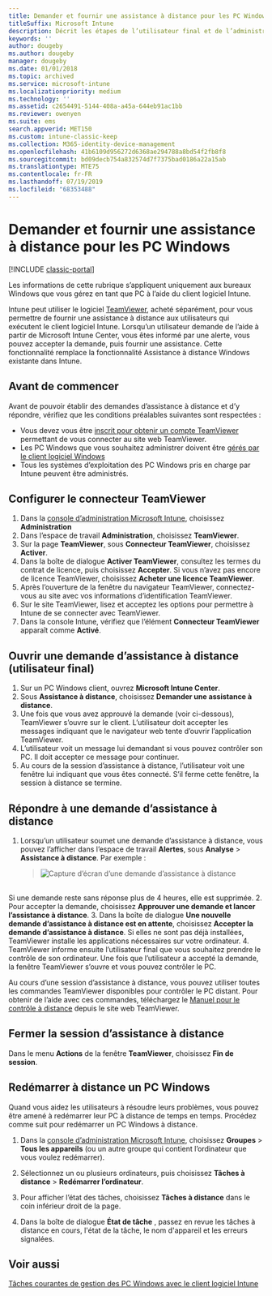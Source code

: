 ```yaml
---
title: Demander et fournir une assistance à distance pour les PC Windows
titleSuffix: Microsoft Intune
description: Décrit les étapes de l’utilisateur final et de l’administrateur informatique nécessaires pour fournir une assistance à distance pour les postes de travail Windows gérés en tant que PC, ainsi que les étapes pour démarrer un PC à distance.
keywords: ''
author: dougeby
ms.author: dougeby
manager: dougeby
ms.date: 01/01/2018
ms.topic: archived
ms.service: microsoft-intune
ms.localizationpriority: medium
ms.technology: ''
ms.assetid: c2654491-5144-408a-a45a-644eb91ac1bb
ms.reviewer: owenyen
ms.suite: ems
search.appverid: MET150
ms.custom: intune-classic-keep
ms.collection: M365-identity-device-management
ms.openlocfilehash: 41b6109d956272d6368ae294788a8bd54f2fb8f8
ms.sourcegitcommit: bd09decb754a832574d7f7375bad0186a22a15ab
ms.translationtype: MTE75
ms.contentlocale: fr-FR
ms.lasthandoff: 07/19/2019
ms.locfileid: "68353488"
---
```

# <a name="request-and-provide-remote-assistance-for-windows-pcs"></a>Demander et fournir une assistance à distance pour les PC Windows

[!INCLUDE [classic-portal](includes/classic-portal.md)]

Les informations de cette rubrique s’appliquent uniquement aux bureaux Windows que vous gérez en tant que PC à l’aide du client logiciel Intune.

Intune peut utiliser le logiciel [TeamViewer](https://www.teamviewer.com), acheté séparément, pour vous permettre de fournir une assistance à distance aux utilisateurs qui exécutent le client logiciel Intune. Lorsqu’un utilisateur demande de l’aide à partir de Microsoft Intune Center, vous êtes informé par une alerte, vous pouvez accepter la demande, puis fournir une assistance. Cette fonctionnalité remplace la fonctionnalité Assistance à distance Windows existante dans Intune.


## <a name="before-you-start"></a>Avant de commencer

Avant de pouvoir établir des demandes d’assistance à distance et d’y répondre, vérifiez que les conditions préalables suivantes sont respectées :

- Vous devez vous être [inscrit pour obtenir un compte TeamViewer](https://login.teamviewer.com/LogOn#register) permettant de vous connecter au site web TeamViewer.
- Les PC Windows que vous souhaitez administrer doivent être [gérés par le client logiciel Windows](manage-windows-pcs-with-microsoft-intune.md)
- Tous les systèmes d’exploitation des PC Windows pris en charge par Intune peuvent être administrés.

## <a name="configure-the-teamviewer-connector"></a>Configurer le connecteur TeamViewer

1. Dans la [console d’administration Microsoft Intune](https://manage.microsoft.com), choisissez **Administration**
2. Dans l’espace de travail **Administration**, choisissez **TeamViewer**.
3. Sur la page **TeamViewer**, sous **Connecteur TeamViewer**, choisissez **Activer**.
4. Dans la boîte de dialogue **Activer TeamViewer**, consultez les termes du contrat de licence, puis choisissez **Accepter**. Si vous n’avez pas encore de licence TeamViewer, choisissez **Acheter une licence TeamViewer**.
5. Après l’ouverture de la fenêtre du navigateur TeamViewer, connectez-vous au site avec vos informations d’identification TeamViewer.
6. Sur le site TeamViewer, lisez et acceptez les options pour permettre à Intune de se connecter avec TeamViewer.
7. Dans la console Intune, vérifiez que l’élément **Connecteur TeamViewer** apparaît comme **Activé**.


## <a name="open-a-remote-assistance-request-end-user"></a>Ouvrir une demande d’assistance à distance (utilisateur final)

1. Sur un PC Windows client, ouvrez **Microsoft Intune Center**.
2. Sous **Assistance à distance**, choisissez **Demander une assistance à distance**.
3. Une fois que vous avez approuvé la demande (voir ci-dessous), TeamViewer s’ouvre sur le client. L’utilisateur doit accepter les messages indiquant que le navigateur web tente d’ouvrir l’application TeamViewer.
4. L’utilisateur voit un message lui demandant si vous pouvez contrôler son PC. Il doit accepter ce message pour continuer.
5. Au cours de la session d’assistance à distance, l’utilisateur voit une fenêtre lui indiquant que vous êtes connecté. S’il ferme cette fenêtre, la session à distance se termine.

## <a name="respond-to-a-remote-assistance-request"></a>Répondre à une demande d’assistance à distance

1. Lorsqu’un utilisateur soumet une demande d’assistance à distance, vous pouvez l’afficher dans l’espace de travail **Alertes**, sous **Analyse** > **Assistance à distance**. Par exemple :
   > ![Capture d’écran d’une demande d’assistance à distance](/intune/media/team-viewer.png)

<br>Si une demande reste sans réponse plus de 4 heures, elle est supprimée.
2. Pour accepter la demande, choisissez **Approuver une demande et lancer l’assistance à distance**.
3. Dans la boîte de dialogue **Une nouvelle demande d’assistance à distance est en attente**, choisissez **Accepter la demande d’assistance à distance**. Si elles ne sont pas déjà installées, TeamViewer installe les applications nécessaires sur votre ordinateur.
4. TeamViewer informe ensuite l’utilisateur final que vous souhaitez prendre le contrôle de son ordinateur. Une fois que l’utilisateur a accepté la demande, la fenêtre TeamViewer s’ouvre et vous pouvez contrôler le PC.

Au cours d’une session d’assistance à distance, vous pouvez utiliser toutes les commandes TeamViewer disponibles pour contrôler le PC distant. Pour obtenir de l’aide avec ces commandes, téléchargez le [Manuel pour le contrôle à distance](http://www.teamviewer.com/en/support/documents/) depuis le site web TeamViewer.

## <a name="close-the-remote-assistance-session"></a>Fermer la session d’assistance à distance

Dans le menu **Actions** de la fenêtre **TeamViewer**, choisissez **Fin de session**.

## <a name="remotely-restart-a-windows-pc"></a>Redémarrer à distance un PC Windows
Quand vous aidez les utilisateurs à résoudre leurs problèmes, vous pouvez être amené à redémarrer leur PC à distance de temps en temps. Procédez comme suit pour redémarrer un PC Windows à distance.

1. Dans la [console d’administration Microsoft Intune](https://manage.microsoft.com/), choisissez **Groupes** &gt; **Tous les appareils** (ou un autre groupe qui contient l’ordinateur que vous voulez redémarrer).

2. Sélectionnez un ou plusieurs ordinateurs, puis choisissez **Tâches à distance** &gt; **Redémarrer l’ordinateur**.

3. Pour afficher l’état des tâches, choisissez **Tâches à distance** dans le coin inférieur droit de la page.

4. Dans la boîte de dialogue **État de tâche** , passez en revue les tâches à distance en cours, l'état de la tâche, le nom d'appareil et les erreurs signalées.

## <a name="see-also"></a>Voir aussi

[Tâches courantes de gestion des PC Windows avec le client logiciel Intune](common-windows-pc-management-tasks-with-the-microsoft-intune-computer-client.md)
